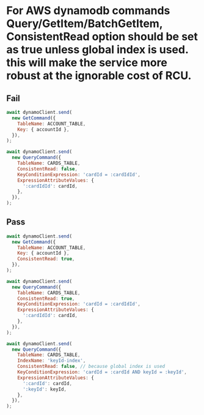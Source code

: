 # For AWS dynamodb commands Query/GetItem/BatchGetItem, ConsistentRead option should be set as true unless global index is used. this will make the service more robust at the ignorable cost of RCU.

## Fail

```js
await dynamoClient.send(
  new GetCommand({
    TableName: ACCOUNT_TABLE,
    Key: { accountId },
  }),
);

await dynamoClient.send(
  new QueryCommand({
    TableName: CARDS_TABLE,
    ConsistentRead: false,
    KeyConditionExpression: 'cardId = :cardIdId',
    ExpressionAttributeValues: {
      ':cardIdId': cardId,
    },
  }),
);
```

## Pass

```js
await dynamoClient.send(
  new GetCommand({
    TableName: ACCOUNT_TABLE,
    Key: { accountId },
    ConsistentRead: true,
  }),
);

await dynamoClient.send(
  new QueryCommand({
    TableName: CARDS_TABLE,
    ConsistentRead: true,
    KeyConditionExpression: 'cardId = :cardIdId',
    ExpressionAttributeValues: {
      ':cardIdId': cardId,
    },
  }),
);

await dynamoClient.send(
  new QueryCommand({
    TableName: CARDS_TABLE,
    IndexName: 'keyId-index',
    ConsistentRead: false, // because global index is used
    KeyConditionExpression: 'cardId = :cardId AND keyId = :keyId',
    ExpressionAttributeValues: {
      ':cardId': cardId,
      ':keyId': keyId,
    },
  }),
);
```
